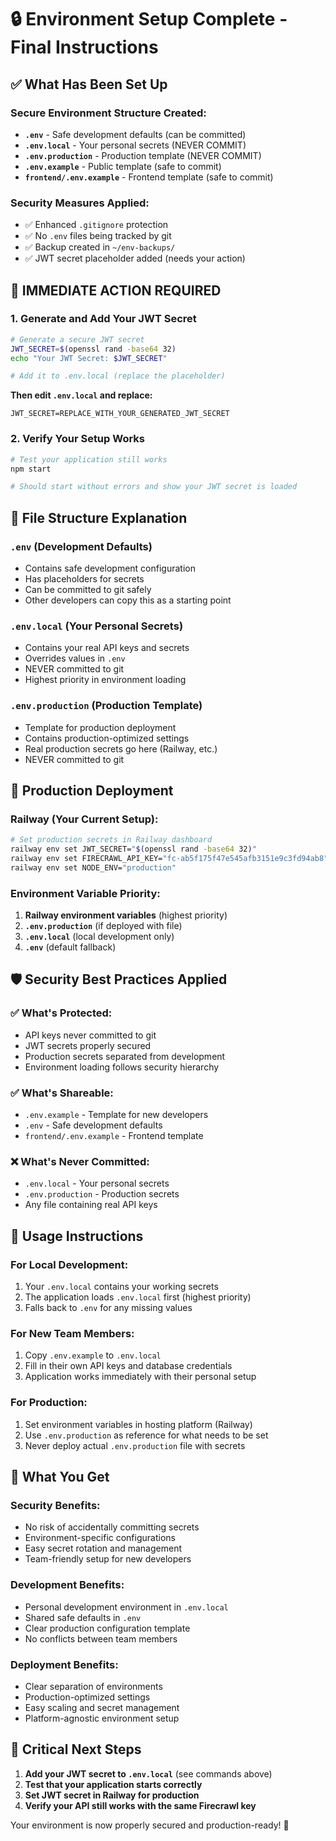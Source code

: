 # 🔒 Environment Setup Complete - Final Instructions

## ✅ **What Has Been Set Up**

### **Secure Environment Structure Created:**
- **`.env`** - Safe development defaults (can be committed)
- **`.env.local`** - Your personal secrets (NEVER COMMIT)
- **`.env.production`** - Production template (NEVER COMMIT)
- **`.env.example`** - Public template (safe to commit)
- **`frontend/.env.example`** - Frontend template (safe to commit)

### **Security Measures Applied:**
- ✅ Enhanced `.gitignore` protection
- ✅ No `.env` files being tracked by git
- ✅ Backup created in `~/env-backups/`
- ✅ JWT secret placeholder added (needs your action)

## 🚨 **IMMEDIATE ACTION REQUIRED**

### **1. Generate and Add Your JWT Secret**
```bash
# Generate a secure JWT secret
JWT_SECRET=$(openssl rand -base64 32)
echo "Your JWT Secret: $JWT_SECRET"

# Add it to .env.local (replace the placeholder)
```

**Then edit `.env.local` and replace:**
```
JWT_SECRET=REPLACE_WITH_YOUR_GENERATED_JWT_SECRET
```

### **2. Verify Your Setup Works**
```bash
# Test your application still works
npm start

# Should start without errors and show your JWT secret is loaded
```

## 📁 **File Structure Explanation**

### **`.env` (Development Defaults)**
- Contains safe development configuration
- Has placeholders for secrets
- Can be committed to git safely
- Other developers can copy this as a starting point

### **`.env.local` (Your Personal Secrets)**
- Contains your real API keys and secrets
- Overrides values in `.env`
- NEVER committed to git
- Highest priority in environment loading

### **`.env.production` (Production Template)**
- Template for production deployment
- Contains production-optimized settings
- Real production secrets go here (Railway, etc.)
- NEVER committed to git

## 🚀 **Production Deployment**

### **Railway (Your Current Setup):**
```bash
# Set production secrets in Railway dashboard
railway env set JWT_SECRET="$(openssl rand -base64 32)"
railway env set FIRECRAWL_API_KEY="fc-ab5f175f47e545afb3151e9c3fd94ab8"
railway env set NODE_ENV="production"
```

### **Environment Variable Priority:**
1. **Railway environment variables** (highest priority)
2. **`.env.production`** (if deployed with file)
3. **`.env.local`** (local development only)
4. **`.env`** (default fallback)

## 🛡️ **Security Best Practices Applied**

### **✅ What's Protected:**
- API keys never committed to git
- JWT secrets properly secured
- Production secrets separated from development
- Environment loading follows security hierarchy

### **✅ What's Shareable:**
- `.env.example` - Template for new developers
- `.env` - Safe development defaults
- `frontend/.env.example` - Frontend template

### **❌ What's Never Committed:**
- `.env.local` - Your personal secrets
- `.env.production` - Production secrets
- Any file containing real API keys

## 🔧 **Usage Instructions**

### **For Local Development:**
1. Your `.env.local` contains your working secrets
2. The application loads `.env.local` first (highest priority)
3. Falls back to `.env` for any missing values

### **For New Team Members:**
1. Copy `.env.example` to `.env.local`
2. Fill in their own API keys and database credentials
3. Application works immediately with their personal setup

### **For Production:**
1. Set environment variables in hosting platform (Railway)
2. Use `.env.production` as reference for what needs to be set
3. Never deploy actual `.env.production` file with secrets

## 🎯 **What You Get**

### **Security Benefits:**
- No risk of accidentally committing secrets
- Environment-specific configurations
- Easy secret rotation and management
- Team-friendly setup for new developers

### **Development Benefits:**
- Personal development environment in `.env.local`
- Shared safe defaults in `.env`
- Clear production configuration template
- No conflicts between team members

### **Deployment Benefits:**
- Clear separation of environments
- Production-optimized settings
- Easy scaling and secret management
- Platform-agnostic environment setup

## 🚨 **Critical Next Steps**

1. **Add your JWT secret to `.env.local`** (see commands above)
2. **Test that your application starts correctly**
3. **Set JWT secret in Railway for production**
4. **Verify your API still works with the same Firecrawl key**

Your environment is now properly secured and production-ready! 🎉